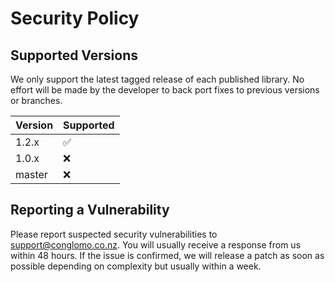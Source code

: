 # Security Policy

## Supported Versions

We only support the latest tagged release of each published library. No effort will be made by the developer to back port fixes to previous versions or branches.

| Version | Supported          |
| ------- | ------------------ |
| 1.2.x   | :white_check_mark: |
| 1.0.x   | :x:                |
| master  | :x:                |

## Reporting a Vulnerability

Please report suspected security vulnerabilities to support@conglomo.co.nz. You will usually receive a response from us within 48 hours. If the issue is confirmed, we will release a patch as soon as possible depending on complexity but usually within a week.
